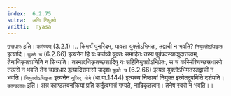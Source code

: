 ```yaml
---
index:  6.2.75
sutra:  अणि नियुक्ते
vritti:  nyasa
---
```


`छत्त्रधारः` इति। `कर्मण्यण्` (3.2.1)।..
किमर्थं पुनरिदम्, यावता युक्तोऽभिमतः, तद्वाची न भवति? `नियुक्तोऽधिकृतः` इत्यादि। `युक्ते च` (6.2.66) इत्यनेन हि यः कर्तव्ये युक्तः समाहितः तस्य पूर्वपदस्याद्युदात्तत्वम्, तेनाधिकृतवाचिनि न सिध्यति। तस्मादधिकृतच्छत्त्रादिषु यः सहिनियुक्तोऽभिप्रेतः, स च कस्मिंश्चिच्छत्त्रधारणे तत्परो न भवति तेन च्छत्रधार इत्यादिसमासो यादृशः `युक्ते च` (6.2.66) इत्यत्र युक्तोऽभिमतस्तद्वाची न भवति। `नियुक्तोऽधिकृतः` इत्यनेन `युजिर् योगे` (धा.पा.1444) इत्यस्य निष्ठायां नियुक्त इत्येतद्रूपमिति दर्शयति।
`काण्डलावः` इति। अत्र काण्डलवनक्रियां प्रति कर्तृत्वमात्रं गम्यते, नादिकृतत्वम्। तेनेष स्वरो न भवति।।

